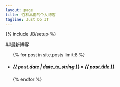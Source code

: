 ```yaml
---
layout: page
title: 竹林品雨的个人博客
tagline: Just Do IT
---
```

{% include JB/setup %}

##最新博客

<ul class="posts">
  {% for post in site.posts limit:8 %}
    <li><h5><span>{{ post.date | date_to_string }}</span> &raquo; <a href="{{ BASE_PATH }}{{ post.url }}">{{ post.title }}</a></h5></li>
  {% endfor %}
</ul>



